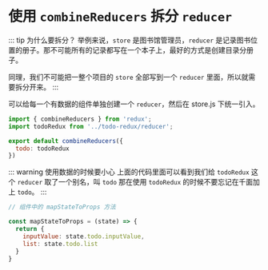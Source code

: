 # 使用 `combineReducers` 拆分 `reducer`

::: tip 为什么要拆分？
举例来说，`store` 是图书馆管理员，`reducer` 是记录图书位置的册子。那不可能所有的记录都写在一个本子上，最好的方式是创建目录分册子。

同理，我们不可能把一整个项目的 `store` 全部写到一个 `reducer` 里面，所以就需要拆分开来。
:::

可以给每一个有数据的组件单独创建一个 `reducer`，然后在 store.js 下统一引入。

``` javascript {5}
import { combineReducers } from 'redux';
import todoRedux from '../todo-redux/reducer';

export default combineReducers({
  todo: todoRedux
})
```

::: warning 使用数据的时候要小心
上面的代码里面可以看到我们给 `todoRedux` 这个 `reducer` 取了一个别名，叫 `todo` 那在使用 `todoRedux` 的时候不要忘记在千面加上 `todo`。
:::

``` javascript {5,6}
// 组件中的 mapStateToProps 方法

const mapStateToProps = (state) => {
  return {
    inputValue: state.todo.inputValue,
    list: state.todo.list
  }
}
```